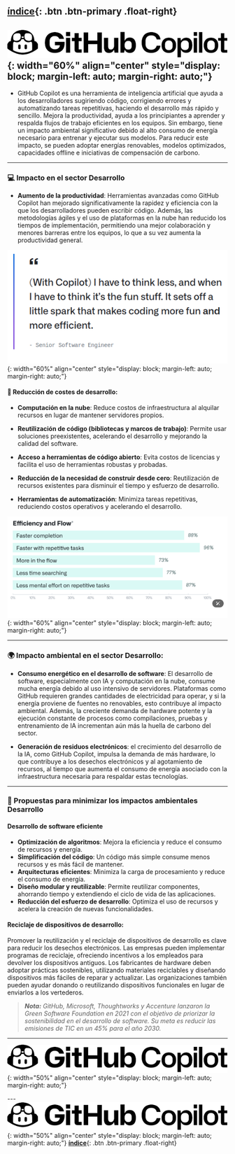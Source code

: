  [**índice**](../../index.md){: .btn .btn-primary .float-right}
---
![Imagen](./imagen/github1.png){: width="60%" align="center" style="display: block; margin-left: auto; margin-right: auto;"}
---

- GitHub Copilot es una herramienta de inteligencia artificial que ayuda a los desarrolladores sugiriendo código, corrigiendo errores y automatizando tareas repetitivas, haciendo el desarrollo más rápido y sencillo. Mejora la productividad, ayuda a los principiantes a aprender y respalda flujos de trabajo eficientes en los equipos. Sin embargo, tiene un impacto ambiental significativo debido al alto consumo de energía necesario para entrenar y ejecutar sus modelos. Para reducir este impacto, se pueden adoptar energías renovables, modelos optimizados, capacidades offline e iniciativas de compensación de carbono.
---

  ### 💻 Impacto en el sector Desarrollo

- **Aumento de la productividad**:
Herramientas avanzadas como GitHub Copilot han mejorado significativamente la rapidez y eficiencia con la que los desarrolladores pueden escribir código. Además, las metodologías ágiles y el uso de plataformas en la nube han reducido los tiempos de implementación, permitiendo una mejor colaboración y menores barreras entre los equipos, lo que a su vez aumenta la productividad general.
 
![Imagen](./imagen/image.png){: width="60%" align="center" style="display: block; margin-left: auto; margin-right: auto;"}

  #### 💸 Reducción de costes de desarrollo:

- **Computación en la nube**: Reduce costos de infraestructura al alquilar recursos en lugar de mantener servidores propios.

- **Reutilización de código (bibliotecas y marcos de trabajo)**: Permite usar soluciones preexistentes, acelerando el desarrollo y mejorando la calidad del software.

- **Acceso a herramientas de código abierto**: Evita costos de licencias y facilita el uso de herramientas robustas y probadas.

- **Reducción de la necesidad de construir desde cero**: Reutilización de recursos existentes para disminuir el tiempo y esfuerzo de desarrollo.
  
- **Herramientas de automatización**: Minimiza tareas repetitivas, reduciendo costos operativos y acelerando el desarrollo.


![Imagen](./imagen/image2.png){: width="60%" align="center" style="display: block; margin-left: auto; margin-right: auto;"}

---
### 🌍 Impacto ambiental en el sector Desarrollo:

- **Consumo energético en el desarrollo de software**:
El desarrollo de software, especialmente con IA y computación en la nube, consume mucha energía debido al uso intensivo de servidores. Plataformas como GitHub requieren grandes cantidades de electricidad para operar, y si la energía proviene de fuentes no renovables, esto contribuye al impacto ambiental. Además, la creciente demanda de hardware potente y la ejecución constante de procesos como compilaciones, pruebas y entrenamiento de IA incrementan aún más la huella de carbono del sector.

- **Generación de residuos electrónicos**:
el crecimiento del desarrollo de la IA, como GitHub Copilot, impulsa la demanda de más hardware, lo que contribuye a los desechos electrónicos y al agotamiento de recursos, al tiempo que aumenta el consumo de energía asociado con la infraestructura necesaria para respaldar estas tecnologías.
---
### 🌱 Propuestas para minimizar los impactos ambientales Desarrollo

#### Desarrollo de software eficiente
- **Optimización de algoritmos**: Mejora la eficiencia y reduce el consumo de recursos y energía.
- **Simplificación del código**: Un código más simple consume menos recursos y es más fácil de mantener.
- **Arquitecturas eficientes**: Minimiza la carga de procesamiento y reduce el consumo de energía.
- **Diseño modular y reutilizable**: Permite reutilizar componentes, ahorrando tiempo y extendiendo el ciclo de vida de las aplicaciones.
- **Reducción del esfuerzo de desarrollo**: Optimiza el uso de recursos y acelera la creación de nuevas funcionalidades.
#### Reciclaje de dispositivos de desarrollo:
Promover la reutilización y el reciclaje de dispositivos de desarrollo es clave para reducir los desechos electrónicos. Las empresas pueden implementar programas de reciclaje, ofreciendo incentivos a los empleados para devolver los dispositivos antiguos. Los fabricantes de hardware deben adoptar prácticas sostenibles, utilizando materiales reciclables y diseñando dispositivos más fáciles de reparar y actualizar. Las organizaciones también pueden ayudar donando o reutilizando dispositivos funcionales en lugar de enviarlos a los vertederos.
> ***Nota:** GitHub, Microsoft, Thoughtworks y Accenture lanzaron la Green Software Foundation en 2021 con el objetivo de priorizar la sostenibilidad en el desarrollo de software. Su meta es reducir las emisiones de TIC en un 45% para el año 2030.*
---
![Imagen](./imagen/github1.png){: width="50%" align="center" style="display: block; margin-left: auto; margin-right: auto;"}


--- ![Imagen](./imagen/github1.png){: width="50%" align="center" style="display: block; margin-left: auto; margin-right: auto;"}
[ **índice**](../../index.md){: .btn .btn-primary .float-right}